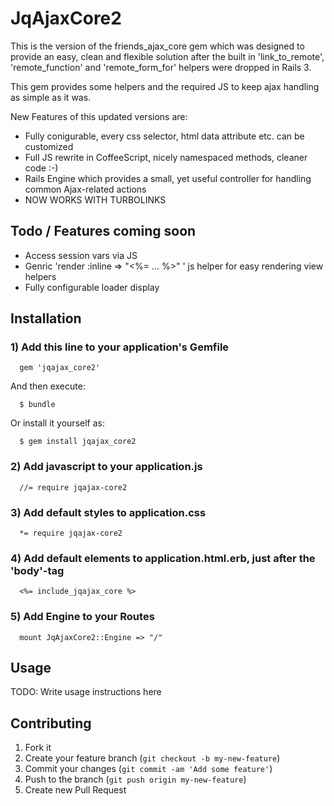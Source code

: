 # JqAjaxCore2

This is the version of the friends_ajax_core gem which was designed to provide an easy, clean and flexible solution after the built in 'link_to_remote', 'remote_function' and 'remote_form_for' helpers were dropped in Rails 3.

This gem provides some helpers and the required JS to keep ajax handling as simple as it was.

New Features of this updated versions are:

- Fully conigurable, every css selector, html data attribute etc. can be customized
- Full JS rewrite in CoffeeScript, nicely namespaced methods, cleaner code :-)
- Rails Engine which provides a small, yet useful controller for handling common Ajax-related actions
- NOW WORKS WITH TURBOLINKS

## Todo / Features coming soon
- Access session vars via JS
- Genric 'render :inline => "<%= ... %>" ' js helper for easy rendering view helpers
- Fully configurable loader display

## Installation

### 1) Add this line to your application's Gemfile

      gem 'jqajax_core2'

  And then execute:

      $ bundle

  Or install it yourself as:

      $ gem install jqajax_core2

### 2) Add javascript to your application.js

      //= require jqajax-core2

### 3) Add default styles to application.css
    
      *= require jqajax-core2

### 4) Add default elements to application.html.erb, just after the 'body'-tag
     
      <%= include_jqajax_core %>

### 5) Add Engine to your Routes
    
      mount JqAjaxCore2::Engine => "/"

## Usage

TODO: Write usage instructions here

## Contributing

1. Fork it
2. Create your feature branch (`git checkout -b my-new-feature`)
3. Commit your changes (`git commit -am 'Add some feature'`)
4. Push to the branch (`git push origin my-new-feature`)
5. Create new Pull Request
